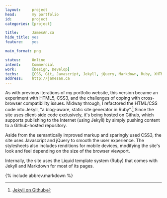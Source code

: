 ```yaml
---
layout:     project
head:       my portfolio
id:         project
categories: [project]

title:      JamesAn.ca
hide_title: yes
feature:    yes

main_format: png

status:     Online
intent:     Commercial
work:       [Design, Develop]
techs:      [CSS, Git, Javascript, Jekyll, jQuery, Markdown, Ruby, XHTML]
address:    http://jamesan.ca
---
```

As with previous iterations of my portfolio website, this version became an experiment with HTML5, CSS3, and the challenges of coping with cross-browser compatibility issues. Midway through, I refactored the HTML/CSS code into Jekyll, "a blog-aware, static site generator in Ruby".[^1] Since the site uses client-side code exclusively, it's being hosted on Github, which supports publishing to the Internet (using Jekyll) by simply pushing content to a Github-hosted repository.

Aside from the semantically improved markup and sparingly used CSS3, the site uses Javascript and jQuery to smooth the user experience. The stylesheets also includes renditions for mobile devices, modifying the site's look and feel depending on the size of the browser viewport.

Internally, the site uses the Liquid template system (Ruby) that comes with Jekyll and Markdown for most of its pages.

[^1]: [Jekyll on Github](https://github.com/mojombo/jekyll/)

{% include abbrev.markdown %}
